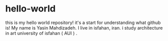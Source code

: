 # hello-world
this is my hello world repository! it's a start for understanding what github is!
My name is Yasin Mahdizadeh. I live in isfahan, iran. i study architecture in art university of isfahan ( AUI ) .
